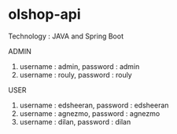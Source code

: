 # olshop-api
Technology : JAVA and Spring Boot

ADMIN
1. username : admin, password : admin
2. username : rouly, password : rouly

USER
1. username : edsheeran, password : edsheeran
2. username : agnezmo, password : agnezmo
3. username : dilan, password : dilan

